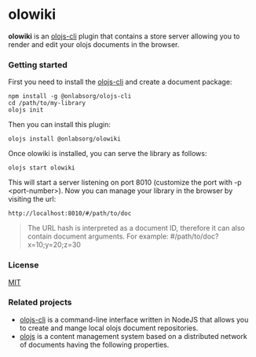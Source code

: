 # olowiki

**olowiki** is an [olojs-cli] plugin that contains a store server allowing you
to render and edit your olojs documents in the browser.


### Getting started
First you need to install the [olojs-cli] and create a document package:

```
npm install -g @onlabsorg/olojs-cli
cd /path/to/my-library
olojs init
```

Then you can install this plugin:

```
olojs install @onlabsorg/olowiki
```

Once olowiki is installed, you can serve the library as follows:

```
olojs start olowiki
```

This will start a server listening on port 8010 (customize the port with
-p &lt;port-number&gt;). Now you can manage your library in the browser by
visiting the url:

```
http://localhost:8010/#/path/to/doc
```  

> The URL hash is interpreted as a document ID, therefore it can also contain
> document arguments. For example: #/path/to/doc?x=10;y=20;z=30


### License
[MIT](https://opensource.org/licenses/MIT)


### Related projects
* [olojs-cli] is a command-line interface written in NodeJS that allows you to
  create and mange local olojs document repositories.
* [olojs](https://github.com/onlabsorg/olojs) is a content management system
  based on a distributed network of documents having the following properties.


[olojs-cli]: https://github.com/onlabsorg/olojs-cli/blob/main/README.md
